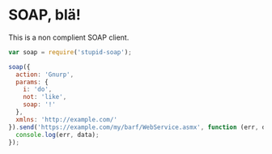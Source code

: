 # SOAP, blä! 

This is a non complient SOAP client.

```javascript
var soap = require('stupid-soap');

soap({
  action: 'Gnurp',
  params: {
    i: 'do',
    not: 'like',
    soap: '!'
  },
  xmlns: 'http://example.com/'
}).send('https://example.com/my/barf/WebService.asmx', function (err, data) {
  console.log(err, data);
});
```
